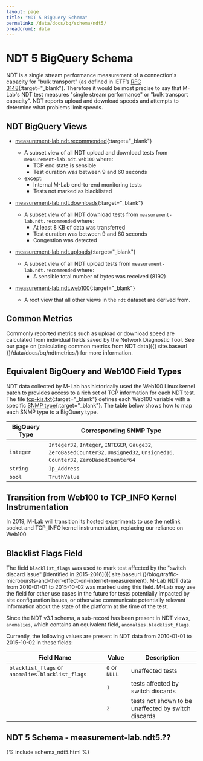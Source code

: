 ```yaml
---
layout: page
title: "NDT 5 BigQuery Schema"
permalink: /data/docs/bq/schema/ndt5/
breadcrumb: data
---
```


# NDT 5 BigQuery Schema

NDT is a single stream performance measurement of a connection's capacity for "bulk transport" (as defined in IETF’s [RFC 3148](https://tools.ietf.org/html/rfc3148){:target="_blank"}. Therefore it would be most precise to say that M-Lab's NDT test measures "single stream performance" or "bulk transport capacity". NDT reports upload and download speeds and attempts to determine what problems limit speeds.

## NDT BigQuery Views

* [measurement-lab.ndt.recommended](https://console.cloud.google.com/bigquery?project=measurement-lab&folder&organizationId=433637338589&p=measurement-lab&d=ndt&t=recommended&page=table){:target="_blank"}
  * A subset view of all NDT upload and download tests from `measurement-lab.ndt.web100` where:
    * TCP end state is sensible
    * Test duration was between 9 and 60 seconds
  * except:
    * Internal M-Lab end-to-end monitoring tests
    * Tests not marked as blacklisted

* [measurement-lab.ndt.downloads](https://console.cloud.google.com/bigquery?project=measurement-lab&folder&organizationId=433637338589&p=measurement-lab&d=ndt&t=downloads&page=table){:target="_blank"}
  * A subset view of all NDT download tests from `measurement-lab.ndt.recommended` where:
    * At least 8 KB of data was transferred
    * Test duration was between 9 and 60 seconds
    * Congestion was detected

* [measurement-lab.ndt.uploads](https://console.cloud.google.com/bigquery?project=measurement-lab&folder&organizationId=433637338589&p=measurement-lab&d=ndt&t=uploads&page=table){:target="_blank"}
  * A subset view of all NDT upload tests from `measurement-lab.ndt.recommended` where:
    * A sensible total number of bytes was received (8192)

* [measurement-lab.ndt.web100](https://console.cloud.google.com/bigquery?project=measurement-lab&folder&organizationId=433637338589&p=measurement-lab&d=ndt&t=web100&page=table){:target="_blank"}
  * A root view that all other views in the `ndt` dataset are derived from.

## Common Metrics

Commonly reported metrics such as upload or download speed are calculated from individual fields saved by the Network Diagnostic Tool. See our page on [calculating common metrics from NDT data]({{ site.baseurl }}/data/docs/bq/ndtmetrics/) for more information.

## Equivalent BigQuery and Web100 Field Types

NDT data collected by M-Lab has historically used the Web100 Linux kernel patch to provides access to a rich set of TCP information for each NDT test. The file [tcp-kis.txt](https://cloud.google.com/bigquery/docs/tcp-kis.txt){:target="_blank"} defines each Web100 variable with a specific [SNMP type](http://tools.ietf.org/html/rfc4898){:target="_blank"}. The table below shows how to map each SNMP type to a BigQuery type.

<div class="table-responsive" markdown="1">

| BigQuery Type |  Corresponding SNMP Type |
| ------------- | -------------------------|
| `integer`     |  `Integer32`, `Integer`, `INTEGER`, `Gauge32`, `ZeroBasedCounter32`, `Unsigned32`, `Unsigned16`, `Counter32`, `ZeroBasedCounter64` |
| `string`      |  `Ip_Address`            |
| `bool`        |  `TruthValue`            |

</div>

## Transition from Web100 to TCP_INFO Kernel Instrumentation

In 2019, M-Lab will transition its hosted experiments to use the netlink socket and TCP_INFO kernel instrumentation, replacing our reliance on Web100.

## Blacklist Flags Field

The field `blacklist_flags` was used to mark test affected by the "switch discard issue" [identified in 2015-2016]({{ site.baseurl }}/blog/traffic-microbursts-and-their-effect-on-internet-measurement). M-Lab NDT data from 2010-01-01 to 2015-10-02 was marked using this field. M-Lab may use the field for other use cases in the future for tests potentially impacted by site configuration issues, or otherwise communicate potentially relevant information about the state of the platform at the time of the test.

Since the NDT v3.1 schema, a sub-record has been present in NDT views, `anomalies`, which contains an equivalent field, `anomalies.blacklist_flags`.

Currently, the following values are present in NDT data from 2010-01-01 to 2015-10-02 in these fields:

<div class="table-responsive" markdown="1">

| Field Name | Value | Description |
| ---------- | ----- | ----------- |
| `blacklist_flags` or `anomalies.blacklist_flags` | `0` or `NULL` | unaffected tests |
| | `1` | tests affected by switch discards |
| | `2` | tests not shown to be unaffected by switch discards |

</div>

## NDT 5 Schema - measurement-lab.ndt5.??

{% include schema_ndt5.html %}